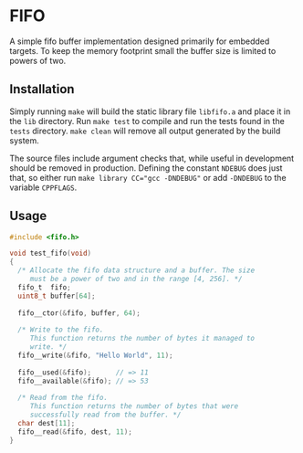 # FIFO

A simple fifo buffer implementation designed primarily for embedded targets. To keep the memory footprint small the buffer size is limited to powers of two.

## Installation

Simply running `make` will build the static library file `libfifo.a` and place it in the `lib` directory. Run `make test` to compile and run the tests found in the `tests` directory. `make clean` will remove all output generated by the build system.

The source files include argument checks that, while useful in development should be removed in production. Defining the constant `NDEBUG` does just that, so either run `make library CC="gcc -DNDEBUG"` or add `-DNDEBUG` to the variable `CPPFLAGS`.

## Usage

```c
#include <fifo.h>

void test_fifo(void) 
{
  /* Allocate the fifo data structure and a buffer. The size
     must be a power of two and in the range [4, 256]. */
  fifo_t  fifo;
  uint8_t buffer[64];
  
  fifo__ctor(&fifo, buffer, 64);
  
  /* Write to the fifo.
     This function returns the number of bytes it managed to
     write. */
  fifo__write(&fifo, "Hello World", 11);
  
  fifo__used(&fifo);      // => 11
  fifo__available(&fifo); // => 53
  
  /* Read from the fifo.
     This function returns the number of bytes that were
     successfully read from the buffer. */
  char dest[11];
  fifo__read(&fifo, dest, 11);
}
```
